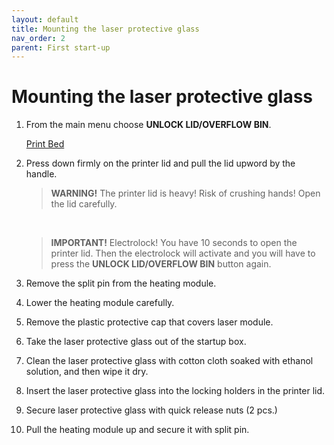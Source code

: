 ```yaml
---
layout: default
title: Mounting the laser protective glass
nav_order: 2
parent: First start-up
---
```

<h1> Mounting the laser protective glass </h1>

1. From the main menu choose **UNLOCK LID/OVERFLOW BIN**.

    <a href="glossary">Print Bed</a>

2. Press down firmly on the printer lid and pull the lid upword by the handle.

   > **WARNING!**
   > The printer lid is heavy! Risk of crushing hands! Open the lid carefully.
   <br>

   > **IMPORTANT!**
   > Electrolock! You have 10 seconds to open the printer lid. Then the electrolock will activate and you will have to press the **UNLOCK LID/OVERFLOW BIN** button again.

3. Remove the split pin from the heating module. 

4. Lower the heating module carefully. 

5. Remove the plastic protective cap that covers laser module. 

6. Take the laser protective glass out of the startup box.

7. Clean the laser protective glass with cotton cloth soaked with ethanol solution, and then wipe it dry.

8. Insert the laser protective glass into the locking holders in the printer lid.

9. Secure laser protective glass with quick release nuts (2 pcs.)

10. Pull the heating module up and secure it with split pin. 
